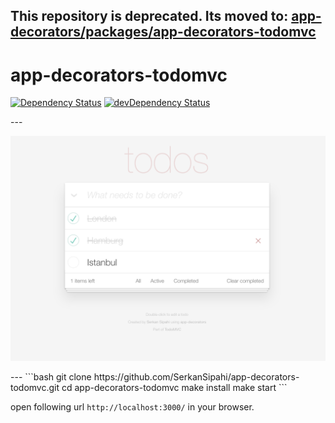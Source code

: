 This repository is deprecated. Its moved to: [app-decorators/packages/app-decorators-todomvc](/SerkanSipahi/app-decorators/tree/master/packages/app-decorators-todomvc)
---
# app-decorators-todomvc

<p>
    <a href="https://david-dm.org/SerkanSipahi/app-decorators-todomvc"><img src="https://david-dm.org/SerkanSipahi/david.svg" alt="Dependency Status"></a>
    <a href="https://david-dm.org/SerkanSipahi/app-decorators-todomvc/?type=dev"><img src="https://david-dm.org/SerkanSipahi/david/dev-status.svg" alt="devDependency Status"></a>
</p>
---
<p align="center">
  <img src="./assets/todomvc-app-decorators.png" alt="todomvc app-decorators">
</p>
---
```bash
git clone https://github.com/SerkanSipahi/app-decorators-todomvc.git
cd app-decorators-todomvc
make install
make start
```

open following url `http://localhost:3000/` in your browser.
